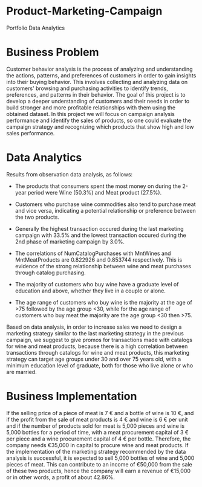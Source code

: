 # Product-Marketing-Campaign
Portfolio Data Analytics

# Business Problem
Customer behavior analysis is the process of analyzing and understanding the actions, patterns, and preferences of customers in order to gain insights into their buying behavior. This involves collecting and analyzing data on customers' browsing and purchasing activities to identify trends, preferences, and patterns in their behavior. The goal of this project is to develop a deeper understanding of customers and their needs in order to build stronger and more profitable relationships with them using the obtained dataset. In this project we will focus on campaign analysis performance and identify the sales of products, so one could evaluate the campaign strategy and recognizing which products that show high and low sales performance.

# Data Analytics

Results from observation data analysis, as follows:
* The products that consumers spent the most money on during the 2-year period were Wine (50.3%) and Meat product (27.5%).

* Customers who purchase wine commodities also tend to purchase meat and vice versa, indicating a potential relationship or preference between the two products.

* Generally the highest transaction occured during the last marketing campaign with 33.5% and the lowest transaction occured during the 2nd phase of marketing campaign by 3.0%.

* The correlations of NumCatalogPurchases with MntWines and MntMeatProducts are 0.822926 and 0.853744 respectively. This is evidence of the strong relationship between wine and meat purchases through catalog purchasing.

* The majority of customers who buy wine have a graduate level of education and above, whether they live in a couple or alone.

* The age range of customers who buy wine is the majority at the age of >75 followed by the age group <30, while for the age range of customers who buy meat the majority are the age group <30 then >75.

Based on data analysis, in order to increase sales we need to design a marketing strategy similar to the last marketing strategy in the previous campaign, we suggest to give promos for transactions made with catalogs for wine and meat products, because there is a high correlation between transactions through catalogs for wine and meat products, this marketing strategy can target age groups under 30 and over 75 years old, with a minimum education level of graduate, both for those who live alone or who are married.

# Business Implementation
If the selling price of a piece of meat is 7 € and a bottle of wine is 10 €, and if the profit from the sale of meat products is 4 € and wine is 6 € per unit and if the number of products sold for meat is 5,000 pieces and wine is 5,000 bottles for a period of time, with a meat procurement capital of 3 € per piece and a wine procurement capital of 4 € per bottle. Therefore, the company needs €35,000 in capital to procure wine and meat products. If the implementation of the marketing strategy recommended by the data analysis is successful, it is expected to sell 5,000 bottles of wine and 5,000 pieces of meat. This can contribute to an income of €50,000 from the sale of these two products, hence the company will earn a revenue of €15,000 or in other words, a profit of about 42.86%.
